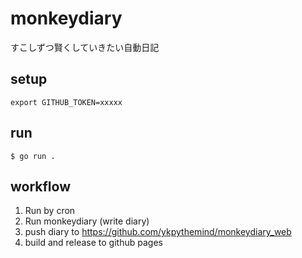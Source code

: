 # monkeydiary

すこしずつ賢くしていきたい自動日記

## setup

```
export GITHUB_TOKEN=xxxxx
```

## run

```
$ go run .
```

## workflow

1. Run by cron
1. Run monkeydiary (write diary)
1. push diary to https://github.com/ykpythemind/monkeydiary_web
1. build and release to github pages
